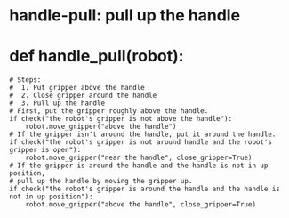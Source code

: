 # handle-pull: pull up the handle
# def handle_pull(robot):
    # Steps:
    #  1. Put gripper above the handle
    #  2. Close gripper around the handle
    #  3. Pull up the handle
    # First, put the gripper roughly above the handle.
    if check("the robot's gripper is not above the handle"):
        robot.move_gripper("above the handle")
    # If the gripper isn't around the handle, put it around the handle.
    if check("the robot's gripper is not around handle and the robot's gripper is open"):
        robot.move_gripper("near the handle", close_gripper=True)
    # If the gripper is around the handle and the handle is not in up position, 
    # pull up the handle by moving the gripper up.
    if check("the robot's gripper is around the handle and the handle is not in up position"):
        robot.move_gripper("above the handle", close_gripper=True)